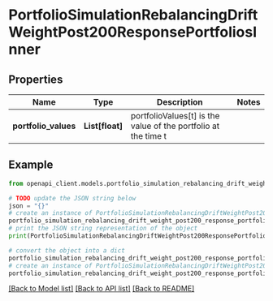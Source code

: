 # PortfolioSimulationRebalancingDriftWeightPost200ResponsePortfoliosInner


## Properties

Name | Type | Description | Notes
------------ | ------------- | ------------- | -------------
**portfolio_values** | **List[float]** | portfolioValues[t] is the value of the portfolio at the time t | 

## Example

```python
from openapi_client.models.portfolio_simulation_rebalancing_drift_weight_post200_response_portfolios_inner import PortfolioSimulationRebalancingDriftWeightPost200ResponsePortfoliosInner

# TODO update the JSON string below
json = "{}"
# create an instance of PortfolioSimulationRebalancingDriftWeightPost200ResponsePortfoliosInner from a JSON string
portfolio_simulation_rebalancing_drift_weight_post200_response_portfolios_inner_instance = PortfolioSimulationRebalancingDriftWeightPost200ResponsePortfoliosInner.from_json(json)
# print the JSON string representation of the object
print(PortfolioSimulationRebalancingDriftWeightPost200ResponsePortfoliosInner.to_json())

# convert the object into a dict
portfolio_simulation_rebalancing_drift_weight_post200_response_portfolios_inner_dict = portfolio_simulation_rebalancing_drift_weight_post200_response_portfolios_inner_instance.to_dict()
# create an instance of PortfolioSimulationRebalancingDriftWeightPost200ResponsePortfoliosInner from a dict
portfolio_simulation_rebalancing_drift_weight_post200_response_portfolios_inner_from_dict = PortfolioSimulationRebalancingDriftWeightPost200ResponsePortfoliosInner.from_dict(portfolio_simulation_rebalancing_drift_weight_post200_response_portfolios_inner_dict)
```
[[Back to Model list]](../README.md#documentation-for-models) [[Back to API list]](../README.md#documentation-for-api-endpoints) [[Back to README]](../README.md)


